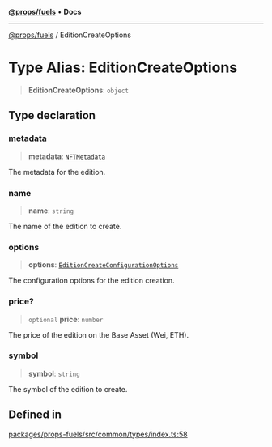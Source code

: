 [**@props/fuels**](../README.md) • **Docs**

***

[@props/fuels](../README.md) / EditionCreateOptions

# Type Alias: EditionCreateOptions

> **EditionCreateOptions**: `object`

## Type declaration

### metadata

> **metadata**: [`NFTMetadata`](NFTMetadata.md)

The metadata for the edition.

### name

> **name**: `string`

The name of the edition to create.

### options

> **options**: [`EditionCreateConfigurationOptions`](EditionCreateConfigurationOptions.md)

The configuration options for the edition creation.

### price?

> `optional` **price**: `number`

The price of the edition on the Base Asset (Wei, ETH).

### symbol

> **symbol**: `string`

The symbol of the edition to create.

## Defined in

[packages/props-fuels/src/common/types/index.ts:58](https://github.com/Props-Labs/octane/blob/2f5b62c99caca23a485b671ce2fbd114bfd5aae1/packages/props-fuels/src/common/types/index.ts#L58)
